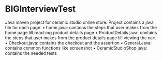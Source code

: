 # BIGInterviewTest
Java maven project for ceramic studio online store:
Project contains a java file for each page:
•	home.java: contains the steps that user makes from the home page till reaching product details page 
•	ProductDetails.java: contains the steps that user makes from the product details page till viewing the cart 
•	Checkout.java: contains the checkout and the assertion
•	General.Java: contains common functions like screenshot 
•	CeramicStudioShop.java: contains the needed tests

